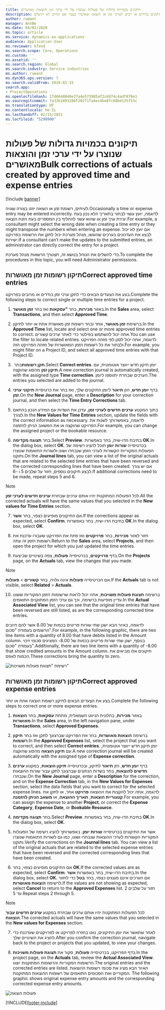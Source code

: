 ```yaml
---
title: תיקונים בכמויות גדולות של פעולות שנוצרו על ידי ערכי זמן והוצאות מאושרים
description: נושא זה מסביר כיצד מנהל מערכת יכול לבצע תיקונים בודדים או רבים לערכי זמן או הוצאה שאושרו בעבר אם החיוב לא הושלם.
author: rumant
manager: AnnBe
ms.date: 04/02/2020
ms.topic: article
ms.service: dynamics-ax-applications
audience: Application User
ms.reviewer: kfend
ms.search.scope: Core, Operations
ms.custom: ''
ms.assetid: ''
ms.search.region: Global
ms.search.industry: Service industries
ms.author: rumant
ms.dyn365.ops.version: 7
ms.search.validFrom: 2019-01-15
search.app:
- ProjectOperations
ms.openlocfilehash: 17d6648840e27a4e573985af2cdd74c4adf878e1
ms.sourcegitcommit: fa32b1893286f20271fa4ec4be8fc68bd135f53c
ms.translationtype: HT
ms.contentlocale: he-IL
ms.lasthandoff: 02/15/2021
ms.locfileid: "5290900"
---
```

# <a name="bulk-corrections-of-actuals-created-by-approved-time-and-expense-entries"></a><span data-ttu-id="c56e1-103">תיקונים בכמויות גדולות של פעולות שנוצרו על ידי ערכי זמן והוצאות מאושרים</span><span class="sxs-lookup"><span data-stu-id="c56e1-103">Bulk corrections of actuals created by approved time and expense entries</span></span>

[!include [banner](../includes/psa-now-project-operations.md)]

<span data-ttu-id="c56e1-104">לעיתים, רשומת זמן או הוצאה יוזנו בצורה שגויה.</span><span class="sxs-lookup"><span data-stu-id="c56e1-104">Occasionally a time or expense entry may be entered incorrectly.</span></span> <span data-ttu-id="c56e1-105">לדוגמה, יועץ עשוי לבחור בתאריך הלא נכון בעת יצירת ערך זמן או שהוא עשוי להחליף בין המספרים בעת הזנת הוצאה.</span><span class="sxs-lookup"><span data-stu-id="c56e1-105">For example, a consultant might select the wrong date when creating a time entry or they might transpose the numbers when entering an expense.</span></span> <span data-ttu-id="c56e1-106">אם יועץ לא יכול לבצע את העדכונים בערכים שהוגשו, מנהל מערכת יכול לתקן את הרשומה בפרויקט ישירות.</span><span class="sxs-lookup"><span data-stu-id="c56e1-106">If a consultant can’t make the updates to the submitted entries, an administrator can directly correct the entry for a project.</span></span>

<span data-ttu-id="c56e1-107">כדי להשלים את הנוהל בנושא זה, תצטרך הרשאות מנהל מערכת.</span><span class="sxs-lookup"><span data-stu-id="c56e1-107">To complete the procedures in this topic, you will need Administrator permissions.</span></span>

## <a name="correct-approved-time-entries"></a><span data-ttu-id="c56e1-108">תיקון רשומות זמן מאושרות</span><span class="sxs-lookup"><span data-stu-id="c56e1-108">Correct approved time entries</span></span>     

<span data-ttu-id="c56e1-109">בצע את הצעדים הבאים כדי לתקן ערכי זמן בודדים או מרובים בפרויקט.</span><span class="sxs-lookup"><span data-stu-id="c56e1-109">Complete the following steps to correct single or multiple time entries for a project.</span></span>

1. <span data-ttu-id="c56e1-110">באזור **מכירות**, בחר **"עסקאות** ואז בחר **זמן מאושר**.</span><span class="sxs-lookup"><span data-stu-id="c56e1-110">In the **Sales** area, select **Transactions**, and then select **Approved Time**.</span></span> 

2. <span data-ttu-id="c56e1-111">ברשימת **זמן מאושר**, אתר ובחר רשומת זמן מאושרת אחת או יותר לתיקון.</span><span class="sxs-lookup"><span data-stu-id="c56e1-111">In the **Approved Time** list, locate and select one or more approved time entries to correct.</span></span> <span data-ttu-id="c56e1-112">אתה יכול להשתמש בפילטר כדי לאתר ערכים קשורים.</span><span class="sxs-lookup"><span data-stu-id="c56e1-112">You can use the filter to locate related entries.</span></span> <span data-ttu-id="c56e1-113">לדוגמה, אתה יכול לסנן לפי מזהה הפרויקט ולבחור את כל רשומות הזמן המאושרות של מזהה הפרויקט הזה.</span><span class="sxs-lookup"><span data-stu-id="c56e1-113">For example, you might filter on a Project ID, and select all approved time entries with that Project ID.</span></span>

3. <span data-ttu-id="c56e1-114">בחר **‏‎תקן רשומות**.</span><span class="sxs-lookup"><span data-stu-id="c56e1-114">Select **Correct entries**.</span></span> <span data-ttu-id="c56e1-115">יומן תיקון חדש ייווצר אוטומטית, עם **תיקון זמן** מהסוג שהוקצה.</span><span class="sxs-lookup"><span data-stu-id="c56e1-115">A new correction journal is automatically created, with the assigned type **Time correction**.</span></span> <span data-ttu-id="c56e1-116">הערכים שבחרת יתווספו ליומן.</span><span class="sxs-lookup"><span data-stu-id="c56e1-116">The entries you selected are added to the journal.</span></span> 

4. <span data-ttu-id="c56e1-117">בדף **יומן חדש**, הזן **תיאור** ליומן התיקונים שלך, ואז בחר את כרטיסיית **תיקוני ערכי זמן**.</span><span class="sxs-lookup"><span data-stu-id="c56e1-117">On the **New Journal** page, enter a **Description** for your correction journal, and then select the **Time Entry Corrections** tab.</span></span>  
5. <span data-ttu-id="c56e1-118">בתוך המקטע **ערכים חדשים לערכי זמן**, עדכן את השדות עם המידע הנכון בהתאם לצורך.</span><span class="sxs-lookup"><span data-stu-id="c56e1-118">In the **New Values for Time Entries** section, update the fields with the correct information as necessary.</span></span> <span data-ttu-id="c56e1-119">לדוגמה, באפשרותך לשנות את הפרויקט שהוקצה או את המשאב הניתן להזמנה.</span><span class="sxs-lookup"><span data-stu-id="c56e1-119">For example, you can change the assigned project or the bookable resource.</span></span>

6. <span data-ttu-id="c56e1-120">בחר **תצוגה מקדימה**.</span><span class="sxs-lookup"><span data-stu-id="c56e1-120">Select **Preview**.</span></span> <span data-ttu-id="c56e1-121">בתיבת הדו-שיח, בחר באפשרות **OK**.</span><span class="sxs-lookup"><span data-stu-id="c56e1-121">In the dialog box, select **OK**.</span></span> <span data-ttu-id="c56e1-122">בכרטיסייה **שורות יומן** תוכל להציג רשימה של הפעולות המקוריות הקשורות לערכי הזמן שנבחרו ושונו ולשורות התואמות שנוצרו ותוקנו.</span><span class="sxs-lookup"><span data-stu-id="c56e1-122">On the **Journal lines** tab, you can view a list of the original actuals that are related to the selected time entries that have been reversed and the corrected corresponding lines that have been created.</span></span> <span data-ttu-id="c56e1-123">אם יש צורך לבצע תיקונים נוספים, חזור על שלבים 5 ו -6.</span><span class="sxs-lookup"><span data-stu-id="c56e1-123">If additional corrections need to be made, repeat steps 5 and 6.</span></span> 

> [!NOTE]
> <span data-ttu-id="c56e1-124">לכל הפעולות המתוקנות יהיו אותם ערכים שבחרת **ערכים חדשים לערכי זמן**.</span><span class="sxs-lookup"><span data-stu-id="c56e1-124">All the corrected actuals will have the same values that you selected in the **New values for Time Entries** section.</span></span>

7. <span data-ttu-id="c56e1-125">אם התיקונים מופיעים כצפוי, בחר **אשר**.</span><span class="sxs-lookup"><span data-stu-id="c56e1-125">If the corrections appear as expected, select **Confirm**.</span></span> <span data-ttu-id="c56e1-126">בתיבת הדו-שיח, בחר באפשרות **OK**.</span><span class="sxs-lookup"><span data-stu-id="c56e1-126">In the dialog box, select **OK**.</span></span>

8. <span data-ttu-id="c56e1-127">חזור לאזור **מכירות**, בחר **פרויקטים** ואז פתח את הפרויקט שעבורו עדכנת את רשומות הזמן זה עתה.</span><span class="sxs-lookup"><span data-stu-id="c56e1-127">Return to the **Sales** area, select **Projects**, and then open the project for which you just updated the time entries.</span></span> 

9. <span data-ttu-id="c56e1-128">בדף **פרויקטים**, בכרטיסייה **פעולות**, צפה בשינויים שביצעת.</span><span class="sxs-lookup"><span data-stu-id="c56e1-128">On the **Projects** page, on the **Actuals** tab, view the changes that you made.</span></span> 

> [!NOTE]
> <span data-ttu-id="c56e1-129">אם הכרטיסייה **פעולות** אינה גלויה, בחר **קשורים** > **פעולות**.</span><span class="sxs-lookup"><span data-stu-id="c56e1-129">If the **Actuals** tab is not visible, select **Related** > **Actuals**.</span></span>  

10. <span data-ttu-id="c56e1-130">ברשימה **תצוגת פעולות משויכות**, אתה יכול לראות שרשומות הזמן המקוריות ששונו עדיין מופיעות ברשימה, וכך גם ערכי הזמן המתוקנים התואמים.</span><span class="sxs-lookup"><span data-stu-id="c56e1-130">In the **Actual Associated View** list, you can see that the original time entries that have been reversed are still listed, as are the corresponding corrected time entries.</span></span> 

<span data-ttu-id="c56e1-131">לדוגמה, באיור הבא ישנן שתי שורות פריטים בכמות של 8.00 אשר להם חיובים הרשומים בעמודה "סכום".</span><span class="sxs-lookup"><span data-stu-id="c56e1-131">For example, in the following graphic, there are two line items with a quantity of 8.00 that have debits listed in the Amount column.</span></span> <span data-ttu-id="c56e1-132">בנוסף, ישנן שתי שורות פריטים בכמות של 8.00- המציגים סכומי זיכוי בעמודה "סכום".</span><span class="sxs-lookup"><span data-stu-id="c56e1-132">Additionally, there are two line items with a quantity of -8.00 that show credited amounts in the Amount column.</span></span> <span data-ttu-id="c56e1-133">תיקונים אלו מביאים את הכמות לאפס.</span><span class="sxs-lookup"><span data-stu-id="c56e1-133">These corrections bring the quantity to zero.</span></span>

![רשימת "תצוגת פעולות משויכות"](https://github.com/MicrosoftDocs/dynamics-365-customer-engagement-pr/blob/bulk-corrections-actuals-created-by-approved-time-expense-entries.md/time-actuals.png)
 
## <a name="correct-approved-expense-entries"></a><span data-ttu-id="c56e1-135">תיקון רשומות זמן מאושרות</span><span class="sxs-lookup"><span data-stu-id="c56e1-135">Correct approved expense entries</span></span>

<span data-ttu-id="c56e1-136">בצע את הצעדים הבאים לתיקון רשומת הוצאה אחת או יותר.</span><span class="sxs-lookup"><span data-stu-id="c56e1-136">Complete the following steps to correct one or more expense entries.</span></span> 

1. <span data-ttu-id="c56e1-137">באזור **מכירות**, בחלונית הניווט השמאלית, מתחת **עסקאות**, בחר **הוצאות מאושרות**.</span><span class="sxs-lookup"><span data-stu-id="c56e1-137">In the **Sales** area, in the left navigation pane, under **Transactions**, select **Approved Expenses**.</span></span>

2. <span data-ttu-id="c56e1-138">ברשימה **הוצאות מאושרות**, בחר את הפרויקט שברצונך לתקן ואז בחר **תיקון רשומות**.</span><span class="sxs-lookup"><span data-stu-id="c56e1-138">In the **Approved Expenses** list, select the project that you want to correct, and then select **Correct entries**.</span></span> <span data-ttu-id="c56e1-139">יומן תיקון חדש ייווצר אוטומטית, עם **תיקון הוצאה** מהסוג שהוקצה.</span><span class="sxs-lookup"><span data-stu-id="c56e1-139">A new correction journal will be created automatically with the assigned type of **Expense correction**.</span></span> 

3. <span data-ttu-id="c56e1-140">בדף **יומן חדש**, הזן **תיאור** לתיקון, ובכרטיסייה **תיקון הוצאות**, במקטע **ערכים חדשים להוצאות**, בחר בשדות הנתונים שברצונך לתקן עבור שורות ההוצאות שנבחרו.</span><span class="sxs-lookup"><span data-stu-id="c56e1-140">On the **New Journal** page, enter a **Description** for the correction, and on the **Expense Correction** tab, in the **New Values for Expenses** section, select the data fields that you want to correct for the selected expense lines.</span></span> <span data-ttu-id="c56e1-141">לדוגמה, אתה יכול להקצות את ההוצאה **פרויקט** אחר, או לתקן את **קטגוריית הוצאות**, **תאריך ההוצאה**, או **משאב הניתן להזמנה**.</span><span class="sxs-lookup"><span data-stu-id="c56e1-141">For example, you can assign the expense to another **Project**, or correct the **Expense Category**, **Expense Date**, or **Bookable Resource**.</span></span>

4. <span data-ttu-id="c56e1-142">בחר **תצוגה מקדימה**.</span><span class="sxs-lookup"><span data-stu-id="c56e1-142">Select **Preview**.</span></span> <span data-ttu-id="c56e1-143">בתיבת הדו-שיח, בחר באפשרות **OK**.</span><span class="sxs-lookup"><span data-stu-id="c56e1-143">In the dialog box, select **OK**.</span></span> 

5. <span data-ttu-id="c56e1-144">אשר את התיקונים בכרטיסייה **שורות יומן**. באפשרותך להציג רשימה של הפעולות המקוריות הקשורות לערכי ההוצאות שנבחרו ושונו, כמו גם לשורות התואמות שנוצרו ותוקנו.</span><span class="sxs-lookup"><span data-stu-id="c56e1-144">Verify the corrections on the **Journal lines** tab. You can view a list of the original actuals that are related to the selected expense entries that have been reversed and the corrected corresponding lines that have been created.</span></span>

6. <span data-ttu-id="c56e1-145">אם התיקונים מופיעים כצפוי, בחר **OK**.</span><span class="sxs-lookup"><span data-stu-id="c56e1-145">If the corrected values are as expected, select **Confirm**.</span></span> <span data-ttu-id="c56e1-146">בתיבת הדו-שיח, בחר באפשרות **אשר**.</span><span class="sxs-lookup"><span data-stu-id="c56e1-146">In the dialog box, select **OK.**</span></span> <span data-ttu-id="c56e1-147">אם הערכים אינם מוצגים כצפוי, בחר **בטל** כדי לחזור לרשימה **הוצאות מאושרות**.</span><span class="sxs-lookup"><span data-stu-id="c56e1-147">If the values are not showing as expected, select **Cancel** to return to the **Approved Expenses** list.</span></span> <span data-ttu-id="c56e1-148">חזור על שלבים 2 עד 5.</span><span class="sxs-lookup"><span data-stu-id="c56e1-148">Repeat steps 2 through 5.</span></span> 

> [!NOTE]
> <span data-ttu-id="c56e1-149">לכל הפעולות המתוקנות יהיו אותם ערכים שבחרת במקטע **ערכים חדשים עבור הוצאות**.</span><span class="sxs-lookup"><span data-stu-id="c56e1-149">The corrected actuals will have the same values that you selected in the **New values for Expenses** section.</span></span>

7. <span data-ttu-id="c56e1-150">לאחר שתאשר את יומן התיקונים, נווט בחזרה לפרויקט או לפרויקטים שעדכנת כדי להציג את השינויים שלך.</span><span class="sxs-lookup"><span data-stu-id="c56e1-150">After you confirm the correction journal, navigate back to the project or projects that you updated, to view your changes.</span></span>  

8. <span data-ttu-id="c56e1-151">בדף הפרויקט, בכרטיסייה **פעולות**, סקור את **תצוגת פעולות משויכות**.</span><span class="sxs-lookup"><span data-stu-id="c56e1-151">In the project page, on the **Actuals** tab, review the **Actual Associated View**.</span></span> <span data-ttu-id="c56e1-152">הרשומות המקוריות והרשומות המתוקנות יוצגו.</span><span class="sxs-lookup"><span data-stu-id="c56e1-152">The original entries and the corrected entries are listed.</span></span> <span data-ttu-id="c56e1-153">האיור הבא מציג את סכומי רשומות ההוצאות המקוריים ואת הסכומים התואמים של רשומות ההוצאות המתוקנות. </span><span class="sxs-lookup"><span data-stu-id="c56e1-153">The following graphic shows original expense entry amounts and the corresponding corrected expense entry amounts.</span></span> 

![פעולות הוצאה](https://user-images.githubusercontent.com/60806505/77122219-4cd52900-69fa-11ea-8349-ccd2ffebf640.png)


[!INCLUDE[footer-include](../includes/footer-banner.md)]
